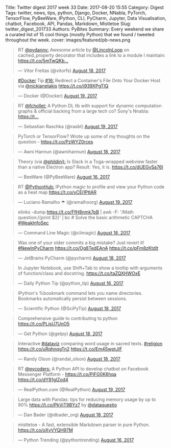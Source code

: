 Title: Twitter digest 2017 week 33
Date: 2017-08-20 15:55
Category: Digest
Tags: twitter, news, tips, python, Django, Docker, NNabla, PyTorch, TensorFlow, PyBeeWare, IPython, CLI, PyCharm, Jupyter, Data Visualisation, chatbot, Facebook, API, Pandas, Markdown, Mistletoe
Slug: twitter_digest_201733
Authors: PyBites
Summary: Every weekend we share a curated list of 15 cool things (mostly Python) that we found / tweeted throughout the week.
cover: images/featured/pb-news.png

<blockquote class="twitter-tweet"><p>RT <a href="https://twitter.com/@pydanny:" target="_blank">@pydanny:</a> Awesome article by <a href="https://twitter.com/@LincolnLoop" target="_blank">@LincolnLoop</a> on cached_property decorator that includes a link to a module I maintain: <a href="https://t.co/5mTwQKb…" title="https://t.co/5mTwQKb…" target="_blank">https://t.co/5mTwQKb…</a></p>— Vitor Freitas (@vitorfs) <a href="https://twitter.com/vitorfs/status/898407984031608832" data-datetime="2017-08-18T04:55:29+00:00">August 18, 2017</a></blockquote>

<blockquote class="twitter-tweet"><p><a href="https://twitter.com/search/#Docker" target="_blank">#Docker</a> Tip <a href="https://twitter.com/search/#16:" target="_blank">#16:</a> Redirect a Container's File Onto Your Docker Host via <a href="https://twitter.com/@nickjanetakis" target="_blank">@nickjanetakis</a> <a href="https://t.co/j939XPgTIQ" title="https://t.co/j939XPgTIQ" target="_blank">https://t.co/j939XPgTIQ</a></p>— Docker (@Docker) <a href="https://twitter.com/Docker/status/898960259963904001" data-datetime="2017-08-19T17:30:02+00:00">August 19, 2017</a></blockquote>

<blockquote class="twitter-tweet"><p>RT <a href="https://twitter.com/@fchollet:" target="_blank">@fchollet:</a> A Python DL lib with support for dynamic computation graphs &amp; official backing from a large tech co? Sony's Nnabla: <a href="https://t…" title="https://t…" target="_blank">https://t…</a></p>— Sebastian Raschka (@rasbt) <a href="https://twitter.com/rasbt/status/899050798763528192" data-datetime="2017-08-19T23:29:48+00:00">August 19, 2017</a></blockquote>

<blockquote class="twitter-tweet"><p>PyTorch or TensorFlow? Wrote up some of my thoughts on the question - <a href="https://t.co/PzWYZ0rces" title="https://t.co/PzWYZ0rces" target="_blank">https://t.co/PzWYZ0rces</a></p>— Awni Hannun (@awnihannun) <a href="https://twitter.com/awnihannun/status/898341423862251522" data-datetime="2017-08-18T00:31:00+00:00">August 18, 2017</a></blockquote>

<blockquote class="twitter-tweet"><p>Theory (via <a href="https://twitter.com/@phildini):" target="_blank">@phildini):</a> Is Slack in a Toga-wrapped webview faster than a native Electron app? Result: Yes, it is. <a href="https://t.co/dUEGvSa76I" title="https://t.co/dUEGvSa76I" target="_blank">https://t.co/dUEGvSa76I</a></p>— BeeWare (@PyBeeWare) <a href="https://twitter.com/PyBeeWare/status/897952002709233664" data-datetime="2017-08-16T22:43:35+00:00">August 16, 2017</a></blockquote>

<blockquote class="twitter-tweet"><p>RT <a href="https://twitter.com/@PythonHub:" target="_blank">@PythonHub:</a> IPython magic to profile and view your Python code as a heat map <a href="https://t.co/yCEi1PtIAR" title="https://t.co/yCEi1PtIAR" target="_blank">https://t.co/yCEi1PtIAR</a></p>— Luciano Ramalho ☂ (@ramalhoorg) <a href="https://twitter.com/ramalhoorg/status/898760514871803904" data-datetime="2017-08-19T04:16:19+00:00">August 19, 2017</a></blockquote>

<blockquote class="twitter-tweet"><p>elinks -dump <a href="https://t.co/FfH8nmk7pB" title="https://t.co/FfH8nmk7pB" target="_blank">https://t.co/FfH8nmk7pB</a> | awk -F: '/Math question:/{print $2}' | bc # Solve the basic arithmetic CAPTCHA <a href="https://twitter.com/search/#WeakInfoSec" target="_blank">#WeakInfoSec</a></p>— Command Line Magic (@climagic) <a href="https://twitter.com/climagic/status/897818390831738881" data-datetime="2017-08-16T13:52:39+00:00">August 16, 2017</a></blockquote>

<blockquote class="twitter-tweet"><p>Was one of your older commits a big mistake? Just revert it! <a href="https://twitter.com/search/#NewInPyCharm" target="_blank">#NewInPyCharm</a> <a href="https://t.co/Og8TedEAnA" title="https://t.co/Og8TedEAnA" target="_blank">https://t.co/Og8TedEAnA</a> <a href="https://t.co/pFm8zKtdIt" title="https://t.co/pFm8zKtdIt" target="_blank">https://t.co/pFm8zKtdIt</a></p>— JetBrains PyCharm (@pycharm) <a href="https://twitter.com/pycharm/status/898634866320953344" data-datetime="2017-08-18T19:57:02+00:00">August 18, 2017</a></blockquote>

<blockquote class="twitter-tweet"><p>In Jupyter Notebook, use Shift+Tab to show a tooltip with arguments of function/class and docstring. <a href="https://t.co/taZQXHWOxE" title="https://t.co/taZQXHWOxE" target="_blank">https://t.co/taZQXHWOxE</a></p>— Daily Python Tip (@python_tip) <a href="https://twitter.com/python_tip/status/897728384976928768" data-datetime="2017-08-16T07:55:00+00:00">August 16, 2017</a></blockquote>

<blockquote class="twitter-tweet"><p>IPython's %bookmark command lets you name directories. Bookmarks automatically persist between sessions.</p>— Scientific Python (@SciPyTip) <a href="https://twitter.com/SciPyTip/status/898566467133820928" data-datetime="2017-08-18T15:25:14+00:00">August 18, 2017</a></blockquote>

<blockquote class="twitter-tweet"><p>Comprehensive guide to contributing to python <a href="https://t.co/PLjsU7UnO5" title="https://t.co/PLjsU7UnO5" target="_blank">https://t.co/PLjsU7UnO5</a></p>— Get Python (@getpy) <a href="https://twitter.com/getpy/status/898438715286011905" data-datetime="2017-08-18T06:57:36+00:00">August 18, 2017</a></blockquote>

<blockquote class="twitter-tweet"><p>Interactive <a href="https://twitter.com/search/#dataviz" target="_blank">#dataviz</a> comparing word usage in sacred texts. <a href="https://twitter.com/search/#religion" target="_blank">#religion</a> <a href="https://t.co/uRqhnqgTn2" title="https://t.co/uRqhnqgTn2" target="_blank">https://t.co/uRqhnqgTn2</a> <a href="https://t.co/Em4SwptJIF" title="https://t.co/Em4SwptJIF" target="_blank">https://t.co/Em4SwptJIF</a></p>— Randy Olson (@randal_olson) <a href="https://twitter.com/randal_olson/status/898596486832771073" data-datetime="2017-08-18T17:24:32+00:00">August 18, 2017</a></blockquote>

<blockquote class="twitter-tweet"><p>RT <a href="https://twitter.com/@pycoders:" target="_blank">@pycoders:</a> A Python API to develop chatbot on Facebook Messenger Platform - <a href="https://t.co/PiFG0K6hqa" title="https://t.co/PiFG0K6hqa" target="_blank">https://t.co/PiFG0K6hqa</a> <a href="https://t.co/dY81gIZod4" title="https://t.co/dY81gIZod4" target="_blank">https://t.co/dY81gIZod4</a></p>— RealPython.com (@RealPython) <a href="https://twitter.com/RealPython/status/898964506906214400" data-datetime="2017-08-19T17:46:55+00:00">August 19, 2017</a></blockquote>

<blockquote class="twitter-tweet"><p>Large data with Pandas: tips for reducing memory usage by up to 90% <a href="https://t.co/PkViT9BYz7" title="https://t.co/PkViT9BYz7" target="_blank">https://t.co/PkViT9BYz7</a> by <a href="https://twitter.com/@dataquestio" target="_blank">@dataquestio</a></p>— Dan Bader (@dbader_org) <a href="https://twitter.com/dbader_org/status/898375650519678976" data-datetime="2017-08-18T02:47:00+00:00">August 18, 2017</a></blockquote>

<blockquote class="twitter-tweet"><p>mistletoe - A fast, extensible Markdown parser in pure Python. <a href="https://t.co/oXyVYQH97M" title="https://t.co/oXyVYQH97M" target="_blank">https://t.co/oXyVYQH97M</a></p>— Python Trending (@pythontrending) <a href="https://twitter.com/pythontrending/status/897830713113939969" data-datetime="2017-08-16T14:41:37+00:00">August 16, 2017</a></blockquote>